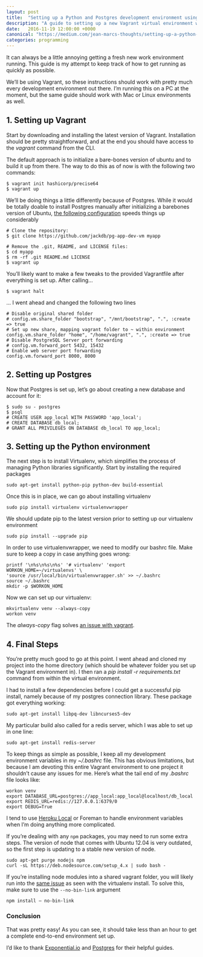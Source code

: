 ```yaml
---
layout: post
title:  "Setting up a Python and Postgres development environment using Vagrant"
description: "A guide to setting up a new Vagrant virtual environment with Python and Postgres"
date:   2016-11-19 12:00:00 +0000
canonical: "https://medium.com/jean-marcs-thoughts/setting-up-a-python-and-postgres-development-environment-using-vagrant-97554874c834"
categories: programming
---
```


It can always be a little annoying getting a fresh new work environment running. This guide is my attempt to keep track of how to get running as quickly as possible.

We’ll be using Vagrant, so these instructions should work with pretty much every development environment out there. I’m running this on a PC at the moment, but the same guide should work with Mac or Linux environments as well.

## 1. Setting up Vagrant

Start by downloading and installing the latest version of Vagrant. Installation should be pretty straightforward, and at the end you should have access to the *vagrant* command from the CLI.

The default approach is to initialize a bare-bones version of ubuntu and to build it up from there. The way to do this as of now is with the following two commands:

~~~
$ vagrant init hashicorp/precise64
$ vagrant up
~~~

We’ll be doing things a little differently because of Postgres. While it would be totally doable to install Postgres manually after initializing a barebones version of Ubuntu, [the following configuration](https://wiki.postgresql.org/wiki/PostgreSQL_For_Development_With_Vagrant) speeds things up considerably

~~~
# Clone the repository:
$ git clone https://github.com/jackdb/pg-app-dev-vm myapp

# Remove the .git, README, and LICENSE files:
$ cd myapp
$ rm -rf .git README.md LICENSE
$ vagrant up
~~~

You’ll likely want to make a few tweaks to the provided Vagrantfile after everything is set up. After calling…

~~~
$ vagrant halt
~~~

… I went ahead and changed the following two lines

~~~
# Disable original shared folder 
# config.vm.share_folder "bootstrap", "/mnt/bootstrap", ".", :create => true
# Set up new share, mapping vagrant folder to ~ within environment
config.vm.share_folder "home", "/home/vagrant", ".", :create => true
# Disable PostgreSQL Server port forwarding
# config.vm.forward_port 5432, 15432
# Enable web server port forwarding
config.vm.forward_port 8000, 8000
~~~

## 2. Setting up Postgres

Now that Postgres is set up, let’s go about creating a new database and account for it:

~~~
$ sudo su - postgres
$ psql
# CREATE USER app_local WITH PASSWORD 'app_local';
# CREATE DATABASE db_local;
# GRANT ALL PRIVILEGES ON DATABASE db_local TO app_local;
~~~

## 3. Setting up the Python environment

The next step is to install Virtualenv, which simplifies the process of managing Python libraries significantly. Start by installing the required packages

~~~
sudo apt-get install python-pip python-dev build-essential
~~~

Once this is in place, we can go about installing virtualenv

~~~
sudo pip install virtualenv virtualenvwrapper
~~~

We should update pip to the latest version prior to setting up our virtualenv environment

~~~
sudo pip install --upgrade pip
~~~

In order to use virtualenvwrapper, we need to modify our bashrc file. Make sure to keep a copy in case anything goes wrong:

~~~
printf '\n%s\n%s\n%s' '# virtualenv' 'export WORKON_HOME=~/virtualenvs' \
'source /usr/local/bin/virtualenvwrapper.sh' >> ~/.bashrc
source ~/.bashrc
mkdir -p $WORKON_HOME
~~~

Now we can set up our virtualenv:

~~~
mkvirtualenv venv --always-copy
workon venv
~~~

The *always-copy* flag solves [an issue with vagrant](https://stackoverflow.com/questions/24640819/protocol-error-setting-up-virtualenvironment-through-vagrant-on-ubuntu).

## 4. Final Steps

You’re pretty much good to go at this point. I went ahead and cloned my project into the home directory (which should be whatever folder you set up the Vagrant environment in). I then ran a *pip install -r requirements.txt* command from within the virtual environment.

I had to install a few dependencies before I could get a successful pip install, namely because of my postgres connection library. These package got everything working:

~~~
sudo apt-get install libpq-dev libncurses5-dev
~~~

My particular build also called for a redis server, which I was able to set up in one line:

~~~
sudo apt-get install redis-server
~~~

To keep things as simple as possible, I keep all my development environment variables in my *~/.bashrc* file. This has obvious limitations, but because I am devoting this entire Vagrant environment to one project it shouldn’t cause any issues for me. Here’s what the tail end of my *.bashrc* file looks like:

~~~
workon venv
export DATABASE_URL=postgres://app_local:app_local@localhost/db_local
export REDIS_URL=redis://127.0.0.1:6379/0
export DEBUG=True
~~~

I tend to use [Heroku Local](https://devcenter.heroku.com/articles/heroku-local) or Foreman to handle environment variables when I’m doing anything more complicated.

If you’re dealing with any `npm` packages, you may need to run some extra steps. The version of node that comes with Ubuntu 12.04 is very outdated, so the first step is updating to a stable new version of node.

~~~
sudo apt-get purge nodejs npm
curl -sL https://deb.nodesource.com/setup_4.x | sudo bash -
~~~

If you’re installing node modules into a shared vagrant folder, you will likely run into the [same issue](https://github.com/npm/npm/issues/7308) as seen with the virtualenv install. To solve this, make sure to use the `--no-bin-link` argument

~~~
npm install — no-bin-link
~~~

### Conclusion

That was pretty easy! As you can see, it should take less than an hour to get a complete end-to-end environment set up.

I’d like to thank [Exponential.io](http://exponential.io/blog/2015/02/10/install-virtualenv-and-virtualenvwrapper-on-ubuntu/) and [Postgres](https://wiki.postgresql.org/wiki/PostgreSQL_For_Development_With_Vagrant) for their helpful guides.
